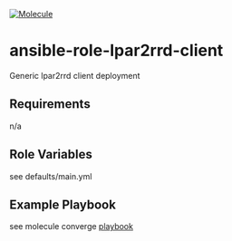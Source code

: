 [![Molecule](https://github.com/truestory1/lpar2rrd_install/workflows/Molecule/badge.svg)](https://github.com/truestory1/lpar2rrd_install/actions/workflows/molecule.yml)

ansible-role-lpar2rrd-client
=========

Generic lpar2rrd client deployment

Requirements
------------

n/a

Role Variables
--------------

see defaults/main.yml

Example Playbook
----------------

see molecule converge [playbook](molecule/default/converge.yml)

